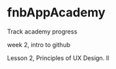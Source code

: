 # fnbAppAcademy
Track academy progress


week 2, intro to github

Lesson 2, Principles of UX Design. ll

